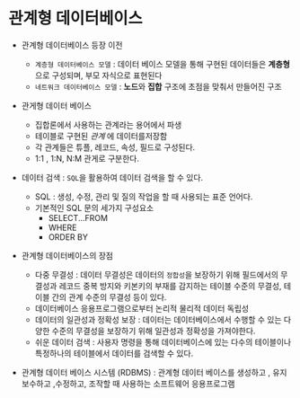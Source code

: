 # 관계형 데이터베이스

- 관계형 데이터베이스 등장 이전
    - `계층형 데이터베이스 모델` : 데이터 베이스 모델을 통해 구현된 데이터들은 **계층형**으로 구성되며, 부모 자식으로 표현된다
    - `네트워크 데이터베이스 모델` : **노드**와 **집합** 구조에 초점을 맞춰서 만들어진 구조 

- 관게형 데이터 베이스 
    - 집합론에서 사용하는 관계라는 용어에서 파생
    - 테이블로 구현된 _관계_ 에 데이터를저장함
    - 각 관계들은 튜플, 레코드, 속성, 필드로 구성된다. 
    - 1:1 , 1:N, N:M 관게로 구분한다.
    
- 데이터 검색 : `SQL`을 활용하여 데이터 검색을 할 수 있다. 
    - SQL : 생성, 수정, 관리 및 질의 작업을 할 때 사용되는 표준 언어다.
    - 기본적인 SQL 문의 세가지 구성요소
        - SELECT...FROM
        - WHERE
        - ORDER BY 
 

- 관계형 데이터베이스의 장점
    - 다중 무결성 : 데이터 무결성은 데이터의 `정합성`을 보장하기 위해 필드에서의 무결성과 레코드 중복 방지와 키본키의 부재를 감지하는 테이블 수준의 무결성, 테이블 간의 관계 수준의 무결성 등이 있다.
    - 데이터베이스 응용프로그램으로부터 논리적 물리적 데이터 독립성 
    - 데이터의 일관성과 정확성 보장 : 데이터는 데이터베이스에서 수행할 수 있는 다양한 수준의 무결성을 보장하기 위해 일관성과 정확성을 가져야한다.
    - 쉬운 데이터 검색 : 사용자 명령을 통해 데이터베이스에 있는 다수의 테이블이나 특정하나의 테이블에서 데이터를 검색할 수 있다.
    
- 관계형 데이터 베이스 시스템 (RDBMS) : 관계형 데이터 베이스를 생성하고 , 유지보수하고 ,수정하고, 조작할 때 사용하는 소프트웨어 응용프로그램

